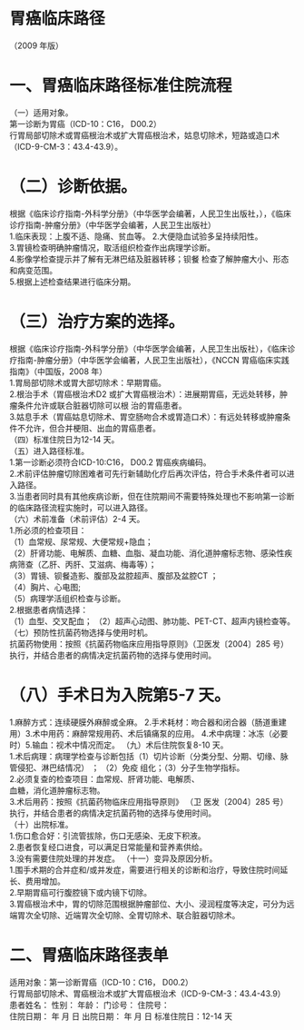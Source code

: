 # 胃癌临床路径  
（2009 年版）  
# 一、胃癌临床路径标准住院流程  
（一）适用对象。  
第一诊断为胃癌（ICD-10：C16， D00.2）  
行胃局部切除术或胃癌根治术或扩大胃癌根治术，姑息切除术，短路或造口术（ICD-9-CM-3：43.4-43.9）。  
# （二）诊断依据。  
根据《临床诊疗指南-外科学分册》（中华医学会编著，人民卫生出版社，），《临床诊疗指南-肿瘤分册》（中华医学会编著，人民卫生出版社）  
1.临床表现：上腹不适、隐痛、贫血等。 2.大便隐血试验多呈持续阳性。  
3.胃镜检查明确肿瘤情况，取活组织检查作出病理学诊断。  
4.影像学检查提示并了解有无淋巴结及脏器转移；钡餐 检查了解肿瘤大小、形态和病变范围。  
5.根据上述检查结果进行临床分期。  
# （三）治疗方案的选择。  
根据《临床诊疗指南-外科学分册》（中华医学会编著，人民卫生出版社），《临床诊疗指南-肿瘤分册》（中华医学会编著，人民卫生出版社），《NCCN 胃癌临床实践指南》（中国版，2008 年）  
1.胃局部切除术或胃大部切除术：早期胃癌。  
2.根治手术（胃癌根治术D2 或扩大胃癌根治术）：进展期胃癌，无远处转移，肿瘤条件允许或联合脏器切除可以根 治的胃癌患者。  
3.姑息手术（胃癌姑息切除术、胃空肠吻合术或胃造口术）：有远处转移或肿瘤条件不允许，但合并梗阻、出血的胃癌患者。  
（四）标准住院日为12-14 天。  
（五）进入路径标准。  
1.第一诊断必须符合ICD-10:C16， D00.2 胃癌疾病编码。  
2.术前评估肿瘤切除困难者可先行新辅助化疗后再次评估，符合手术条件者可以进入路径。  
3.当患者同时具有其他疾病诊断，但在住院期间不需要特殊处理也不影响第一诊断的临床路径流程实施时，可以进入路径。  
（六）术前准备（术前评估）2-4 天。  
1.所必须的检查项目：  
（1）血常规、尿常规、大便常规$+$隐血；  
（2）肝肾功能、电解质、血糖、血脂、凝血功能、消化道肿瘤标志物、感染性疾病筛查（乙肝、丙肝、艾滋病、梅毒等）；  
（3）胃镜、钡餐造影、腹部及盆腔超声、腹部及盆腔CT ；  
（4）胸片、心电图;  
（5）病理学活组织检查与诊断。  
2.根据患者病情选择：  
（1）血型、交叉配血；     （2）超声心动图、肺功能、PET-CT、超声内镜检查等。  
（七）预防性抗菌药物选择与使用时机。  
抗菌药物使用：按照《抗菌药物临床应用指导原则》（卫医发〔2004〕285 号）执行，并结合患者的病情决定抗菌药物的选择与使用时间。  
# （八）手术日为入院第5-7 天。  
1.麻醉方式：连续硬膜外麻醉或全麻。 2.手术耗材：吻合器和闭合器（肠道重建用）3.术中用药：麻醉常规用药、术后镇痛泵的应用。 4.术中病理：冰冻（必要时）5.输血：视术中情况而定。 （九）术后住院恢复8-10 天。  
1.术后病理：病理学检查与诊断包括（1）切片诊断（分类分型、分期、切缘、脉管侵犯、淋巴结情况） ； （2）免疫 组化；（3）分子生物学指标。  
2.必须复查的检查项目：血常规、肝肾功能、电解质、  
血糖，消化道肿瘤标志物。  
3.术后用药：按照《抗菌药物临床应用指导原则》 （卫 医发〔2004〕285 号）执行，并结合患者的病情决定抗菌药物的选择与使用时间。  
（十）出院标准。  
1.伤口愈合好：引流管拔除，伤口无感染、无皮下积液。  
2.患者恢复经口进食，可以满足日常能量和营养素供给。  
3.没有需要住院处理的并发症。 （十一）变异及原因分析。  
1.围手术期的合并症和/或并发症，需要进行相关的诊断和治疗，导致住院时间延长、费用增加。  
2.早期胃癌可行腹腔镜下或内镜下切除。  
3.胃癌根治术中，胃的切除范围根据肿瘤部位、大小、浸润程度等决定，可分为远端胃次全切除、近端胃次全切除、全胃切除术、联合脏器切除术。  
# 二、胃癌临床路径表单  
适用对象：第一诊断胃癌（ICD-10：C16， D00.2）  
行胃局部切除术、胃癌根治术或扩大胃癌根治术（ICD-9-CM-3：43.4-43.9） 患者姓名：           性别：    年龄：    门诊号：       住院号：  
住院日期：     年  月  日    出院日期：     年  月   日    标准住院日：12-14 天  
